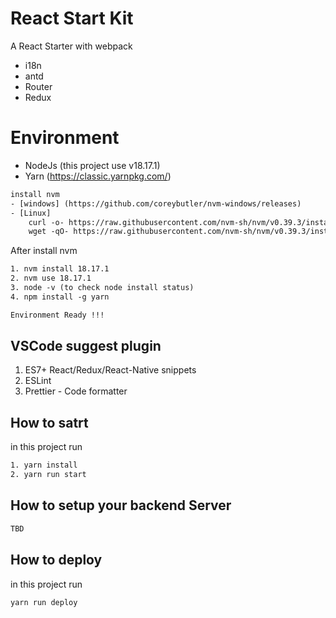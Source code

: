 # React Start Kit

A React Starter with webpack

-   i18n
-   antd
-   Router
-   Redux

# Environment

-   NodeJs (this project use v18.17.1)
-   Yarn (https://classic.yarnpkg.com/)

```xml
install nvm
- [windows] (https://github.com/coreybutler/nvm-windows/releases)
- [Linux]
    curl -o- https://raw.githubusercontent.com/nvm-sh/nvm/v0.39.3/install.sh | bash
    wget -qO- https://raw.githubusercontent.com/nvm-sh/nvm/v0.39.3/install.sh | bash
```

After install nvm

```xml
1. nvm install 18.17.1
2. nvm use 18.17.1
3. node -v (to check node install status)
4. npm install -g yarn

Environment Ready !!!
```

## VSCode suggest plugin

1. ES7+ React/Redux/React-Native snippets
2. ESLint
3. Prettier - Code formatter

## How to satrt

in this project run

```xml
1. yarn install
2. yarn run start
```

## How to setup your backend Server

```xml
TBD
```

## How to deploy

in this project run

```xml
yarn run deploy
```
